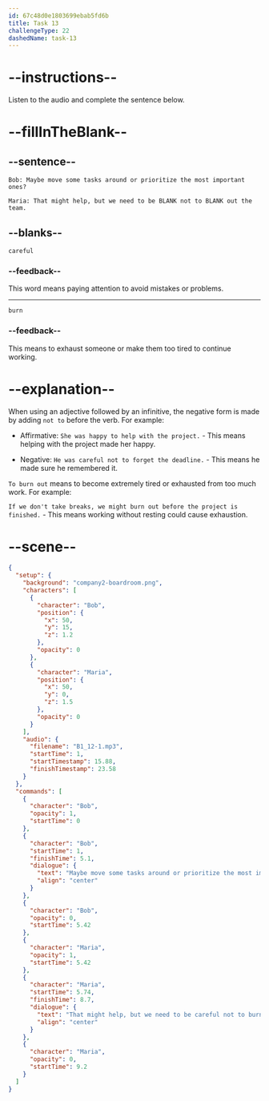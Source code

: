 ```yaml
---
id: 67c48d0e1803699ebab5fd6b
title: Task 13
challengeType: 22
dashedName: task-13
---
```


<!-- (Audio) Bob: Maybe move some tasks around or prioritize the most important ones?  
Maria: That might help, but we need to be careful not to burn out the team. -->

# --instructions--

Listen to the audio and complete the sentence below.

# --fillInTheBlank--

## --sentence--

`Bob: Maybe move some tasks around or prioritize the most important ones?`

`Maria: That might help, but we need to be BLANK not to BLANK out the team.`  

## --blanks--

`careful`  

### --feedback--

This word means paying attention to avoid mistakes or problems.  

---  

`burn`  

### --feedback--

This means to exhaust someone or make them too tired to continue working.

# --explanation--

When using an adjective followed by an infinitive, the negative form is made by adding `not to` before the verb. For example:

- Affirmative: `She was happy to help with the project.` - This means helping with the project made her happy.

- Negative: `He was careful not to forget the deadline.` - This means he made sure he remembered it.

`To burn out` means to become extremely tired or exhausted from too much work. For example:

`If we don't take breaks, we might burn out before the project is finished.` - This means working without resting could cause exhaustion.

# --scene--

```json
{
  "setup": {
    "background": "company2-boardroom.png",
    "characters": [
      {
        "character": "Bob",
        "position": {
          "x": 50,
          "y": 15,
          "z": 1.2
        },
        "opacity": 0
      },
      {
        "character": "Maria",
        "position": {
          "x": 50,
          "y": 0,
          "z": 1.5
        },
        "opacity": 0
      }
    ],
    "audio": {
      "filename": "B1_12-1.mp3",
      "startTime": 1,
      "startTimestamp": 15.88,
      "finishTimestamp": 23.58
    }
  },
  "commands": [
    {
      "character": "Bob",
      "opacity": 1,
      "startTime": 0
    },
    {
      "character": "Bob",
      "startTime": 1,
      "finishTime": 5.1,
      "dialogue": {
        "text": "Maybe move some tasks around or prioritize the most important ones?",
        "align": "center"
      }
    },
    {
      "character": "Bob",
      "opacity": 0,
      "startTime": 5.42
    },
    {
      "character": "Maria",
      "opacity": 1,
      "startTime": 5.42
    },
    {
      "character": "Maria",
      "startTime": 5.74,
      "finishTime": 8.7,
      "dialogue": {
        "text": "That might help, but we need to be careful not to burn out the team.",
        "align": "center"
      }
    },
    {
      "character": "Maria",
      "opacity": 0,
      "startTime": 9.2
    }
  ]
}
```
